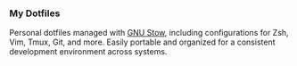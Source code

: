 ### My Dotfiles

Personal dotfiles managed with [GNU Stow](https://www.gnu.org/software/stow/), including configurations for Zsh, Vim, Tmux, Git, and more.
Easily portable and organized for a consistent development environment across systems.
